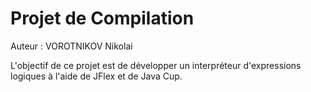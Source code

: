 # Projet de Compilation

Auteur : VOROTNIKOV Nikolai

L'objectif de ce projet est de développer un interpréteur d'expressions logiques 
à l'aide de JFlex et de Java Cup.
